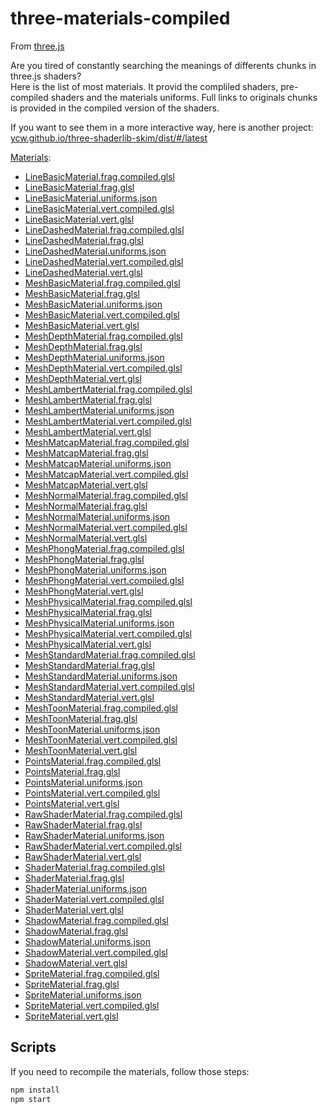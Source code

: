 # three-materials-compiled

From [three.js](https://threejs.org/)

Are you tired of constantly searching the meanings of differents chunks in three.js shaders?  
Here is the list of most materials. It provid the compliled shaders, pre-compiled shaders and the materials uniforms.
Full links to originals chunks is provided in the compiled version of the shaders.

If you want to see them in a more interactive way, here is another project: [ycw.github.io/three-shaderlib-skim/dist/#/latest](https://ycw.github.io/three-shaderlib-skim/dist/#/latest)

[Materials](./materials/):

- [LineBasicMaterial.frag.compiled.glsl](./materials/LineBasicMaterial.frag.compiled.glsl)
- [LineBasicMaterial.frag.glsl](./materials/LineBasicMaterial.frag.glsl)
- [LineBasicMaterial.uniforms.json](./materials/LineBasicMaterial.uniforms.json)
- [LineBasicMaterial.vert.compiled.glsl](./materials/LineBasicMaterial.vert.compiled.glsl)
- [LineBasicMaterial.vert.glsl](./materials/LineBasicMaterial.vert.glsl)
- [LineDashedMaterial.frag.compiled.glsl](./materials/LineDashedMaterial.frag.compiled.glsl)
- [LineDashedMaterial.frag.glsl](./materials/LineDashedMaterial.frag.glsl)
- [LineDashedMaterial.uniforms.json](./materials/LineDashedMaterial.uniforms.json)
- [LineDashedMaterial.vert.compiled.glsl](./materials/LineDashedMaterial.vert.compiled.glsl)
- [LineDashedMaterial.vert.glsl](./materials/LineDashedMaterial.vert.glsl)
- [MeshBasicMaterial.frag.compiled.glsl](./materials/MeshBasicMaterial.frag.compiled.glsl)
- [MeshBasicMaterial.frag.glsl](./materials/MeshBasicMaterial.frag.glsl)
- [MeshBasicMaterial.uniforms.json](./materials/MeshBasicMaterial.uniforms.json)
- [MeshBasicMaterial.vert.compiled.glsl](./materials/MeshBasicMaterial.vert.compiled.glsl)
- [MeshBasicMaterial.vert.glsl](./materials/MeshBasicMaterial.vert.glsl)
- [MeshDepthMaterial.frag.compiled.glsl](./materials/MeshDepthMaterial.frag.compiled.glsl)
- [MeshDepthMaterial.frag.glsl](./materials/MeshDepthMaterial.frag.glsl)
- [MeshDepthMaterial.uniforms.json](./materials/MeshDepthMaterial.uniforms.json)
- [MeshDepthMaterial.vert.compiled.glsl](./materials/MeshDepthMaterial.vert.compiled.glsl)
- [MeshDepthMaterial.vert.glsl](./materials/MeshDepthMaterial.vert.glsl)
- [MeshLambertMaterial.frag.compiled.glsl](./materials/MeshLambertMaterial.frag.compiled.glsl)
- [MeshLambertMaterial.frag.glsl](./materials/MeshLambertMaterial.frag.glsl)
- [MeshLambertMaterial.uniforms.json](./materials/MeshLambertMaterial.uniforms.json)
- [MeshLambertMaterial.vert.compiled.glsl](./materials/MeshLambertMaterial.vert.compiled.glsl)
- [MeshLambertMaterial.vert.glsl](./materials/MeshLambertMaterial.vert.glsl)
- [MeshMatcapMaterial.frag.compiled.glsl](./materials/MeshMatcapMaterial.frag.compiled.glsl)
- [MeshMatcapMaterial.frag.glsl](./materials/MeshMatcapMaterial.frag.glsl)
- [MeshMatcapMaterial.uniforms.json](./materials/MeshMatcapMaterial.uniforms.json)
- [MeshMatcapMaterial.vert.compiled.glsl](./materials/MeshMatcapMaterial.vert.compiled.glsl)
- [MeshMatcapMaterial.vert.glsl](./materials/MeshMatcapMaterial.vert.glsl)
- [MeshNormalMaterial.frag.compiled.glsl](./materials/MeshNormalMaterial.frag.compiled.glsl)
- [MeshNormalMaterial.frag.glsl](./materials/MeshNormalMaterial.frag.glsl)
- [MeshNormalMaterial.uniforms.json](./materials/MeshNormalMaterial.uniforms.json)
- [MeshNormalMaterial.vert.compiled.glsl](./materials/MeshNormalMaterial.vert.compiled.glsl)
- [MeshNormalMaterial.vert.glsl](./materials/MeshNormalMaterial.vert.glsl)
- [MeshPhongMaterial.frag.compiled.glsl](./materials/MeshPhongMaterial.frag.compiled.glsl)
- [MeshPhongMaterial.frag.glsl](./materials/MeshPhongMaterial.frag.glsl)
- [MeshPhongMaterial.uniforms.json](./materials/MeshPhongMaterial.uniforms.json)
- [MeshPhongMaterial.vert.compiled.glsl](./materials/MeshPhongMaterial.vert.compiled.glsl)
- [MeshPhongMaterial.vert.glsl](./materials/MeshPhongMaterial.vert.glsl)
- [MeshPhysicalMaterial.frag.compiled.glsl](./materials/MeshPhysicalMaterial.frag.compiled.glsl)
- [MeshPhysicalMaterial.frag.glsl](./materials/MeshPhysicalMaterial.frag.glsl)
- [MeshPhysicalMaterial.uniforms.json](./materials/MeshPhysicalMaterial.uniforms.json)
- [MeshPhysicalMaterial.vert.compiled.glsl](./materials/MeshPhysicalMaterial.vert.compiled.glsl)
- [MeshPhysicalMaterial.vert.glsl](./materials/MeshPhysicalMaterial.vert.glsl)
- [MeshStandardMaterial.frag.compiled.glsl](./materials/MeshStandardMaterial.frag.compiled.glsl)
- [MeshStandardMaterial.frag.glsl](./materials/MeshStandardMaterial.frag.glsl)
- [MeshStandardMaterial.uniforms.json](./materials/MeshStandardMaterial.uniforms.json)
- [MeshStandardMaterial.vert.compiled.glsl](./materials/MeshStandardMaterial.vert.compiled.glsl)
- [MeshStandardMaterial.vert.glsl](./materials/MeshStandardMaterial.vert.glsl)
- [MeshToonMaterial.frag.compiled.glsl](./materials/MeshToonMaterial.frag.compiled.glsl)
- [MeshToonMaterial.frag.glsl](./materials/MeshToonMaterial.frag.glsl)
- [MeshToonMaterial.uniforms.json](./materials/MeshToonMaterial.uniforms.json)
- [MeshToonMaterial.vert.compiled.glsl](./materials/MeshToonMaterial.vert.compiled.glsl)
- [MeshToonMaterial.vert.glsl](./materials/MeshToonMaterial.vert.glsl)
- [PointsMaterial.frag.compiled.glsl](./materials/PointsMaterial.frag.compiled.glsl)
- [PointsMaterial.frag.glsl](./materials/PointsMaterial.frag.glsl)
- [PointsMaterial.uniforms.json](./materials/PointsMaterial.uniforms.json)
- [PointsMaterial.vert.compiled.glsl](./materials/PointsMaterial.vert.compiled.glsl)
- [PointsMaterial.vert.glsl](./materials/PointsMaterial.vert.glsl)
- [RawShaderMaterial.frag.compiled.glsl](./materials/RawShaderMaterial.frag.compiled.glsl)
- [RawShaderMaterial.frag.glsl](./materials/RawShaderMaterial.frag.glsl)
- [RawShaderMaterial.uniforms.json](./materials/RawShaderMaterial.uniforms.json)
- [RawShaderMaterial.vert.compiled.glsl](./materials/RawShaderMaterial.vert.compiled.glsl)
- [RawShaderMaterial.vert.glsl](./materials/RawShaderMaterial.vert.glsl)
- [ShaderMaterial.frag.compiled.glsl](./materials/ShaderMaterial.frag.compiled.glsl)
- [ShaderMaterial.frag.glsl](./materials/ShaderMaterial.frag.glsl)
- [ShaderMaterial.uniforms.json](./materials/ShaderMaterial.uniforms.json)
- [ShaderMaterial.vert.compiled.glsl](./materials/ShaderMaterial.vert.compiled.glsl)
- [ShaderMaterial.vert.glsl](./materials/ShaderMaterial.vert.glsl)
- [ShadowMaterial.frag.compiled.glsl](./materials/ShadowMaterial.frag.compiled.glsl)
- [ShadowMaterial.frag.glsl](./materials/ShadowMaterial.frag.glsl)
- [ShadowMaterial.uniforms.json](./materials/ShadowMaterial.uniforms.json)
- [ShadowMaterial.vert.compiled.glsl](./materials/ShadowMaterial.vert.compiled.glsl)
- [ShadowMaterial.vert.glsl](./materials/ShadowMaterial.vert.glsl)
- [SpriteMaterial.frag.compiled.glsl](./materials/SpriteMaterial.frag.compiled.glsl)
- [SpriteMaterial.frag.glsl](./materials/SpriteMaterial.frag.glsl)
- [SpriteMaterial.uniforms.json](./materials/SpriteMaterial.uniforms.json)
- [SpriteMaterial.vert.compiled.glsl](./materials/SpriteMaterial.vert.compiled.glsl)
- [SpriteMaterial.vert.glsl](./materials/SpriteMaterial.vert.glsl)

## Scripts

If you need to recompile the materials, follow those steps:

```bash
npm install
npm start
```
